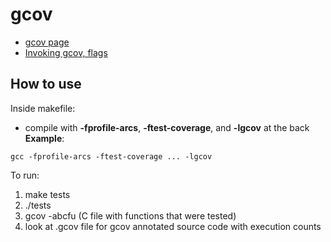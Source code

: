 # gcov
- [gcov page](https://gcc.gnu.org/onlinedocs/gcc-7.2.0/gcc/Gcov.html#Gcov)
- [Invoking gcov, flags](https://gcc.gnu.org/onlinedocs/gcc-7.2.0/gcc/Invoking-Gcov.html#Invoking-Gcov)

## How to use
Inside makefile:
 - compile with **-fprofile-arcs**, **-ftest-coverage**, and **-lgcov** at the back
**Example**:
```
gcc -fprofile-arcs -ftest-coverage ... -lgcov
```
To run:
1. make tests
2. ./tests
3. gcov -abcfu (C file with functions that were tested)
4. look at .gcov file for gcov annotated source code with execution counts
